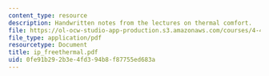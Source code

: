 ```yaml
---
content_type: resource
description: Handwritten notes from the lectures on thermal comfort.
file: https://ol-ocw-studio-app-production.s3.amazonaws.com/courses/4-411-building-technology-laboratory-spring-2004/0fe91b292b3e4fd394b8f87755ed683a_ip_freethermal.pdf
file_type: application/pdf
resourcetype: Document
title: ip_freethermal.pdf
uid: 0fe91b29-2b3e-4fd3-94b8-f87755ed683a
---
```

